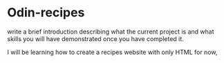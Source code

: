 # Odin-recipes
write a brief introduction describing what the current project 
is and what skills you will have demonstrated once you have completed it. 

I will be learning how to create a recipes website with only HTML for now, 